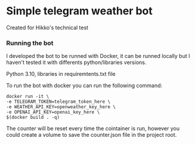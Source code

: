 # Simple telegram weather bot

Created for Hikko's technical test

### Running the bot

I developed the bot to be runned with Docker, it can be runned locally but I haven't tested it with differents python/libraries versions.

Python 3.10, libraries in requiremtents.txt file

To run the bot with docker you can run the following command:
```
docker run -it \
-e TELEGRAM_TOKEN=telegram_token_here \
-e WEATHER_API_KEY=openweather_key_here \
-e OPENAI_API_KEY=openai_key_here \
$(docker build . -q)
```

The counter will be reset every time the cointainer is run, however you could create a volume to save the counter.json file in the project root.
